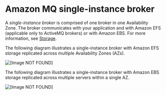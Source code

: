 # Amazon MQ single\-instance broker<a name="single-broker-deployment"></a>

A *single\-instance broker* is comprised of one broker in one Availability Zone\. The broker communicates with your application and with Amazon EFS \(applicable only to ActiveMQ brokers\) or with Amazon EBS\. For more information, see [Storage](broker-storage.md)\.

The following diagram illustrates a single\-instance broker with Amazon EFS storage replicated across multiple Availability Zones \(AZs\)\.

![\[Image NOT FOUND\]](http://docs.aws.amazon.com/amazon-mq/latest/developer-guide/images/amazon-mq-architecture-single-broker-deployment-efs.png)

The following diagram illustrates a single\-instance broker with Amazon EBS storage replicated across multiple servers within a single AZ\.

![\[Image NOT FOUND\]](http://docs.aws.amazon.com/amazon-mq/latest/developer-guide/images/amazon-mq-architecture-single-broker-deployment-ebs.png)